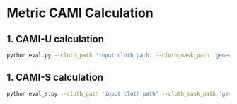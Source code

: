 # Metric CAMI Calculation

## 1. CAMI-U calculation
```sh
python eval.py --cloth_path 'input cloth path' --cloth_mask_path 'generate cloth path'
```

## 1. CAMI-S calculation
```sh
python eval_s.py --cloth_path 'input cloth path' --cloth_mask_path 'generate cloth path' --model_path 'generate model path' --pose_path 'input pose path' --face_path 'input face path' --text_prompts 'input text prompts list'
```
